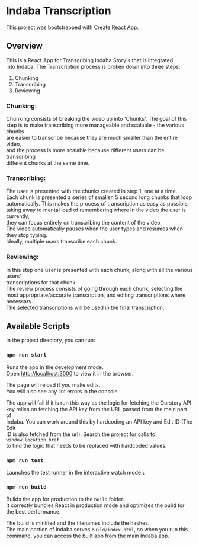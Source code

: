 # Indaba Transcription

This project was bootstrapped with [Create React App](https://github.com/facebook/create-react-app).

## Overview

This is a React App for Transcribing Indaba Story's that is integrated\
into Indaba. The Transcription process is broken down into three steps:
1. Chunking
2. Transcribing
3. Reviewing

### Chunking:

Chunking consists of breaking the video up into 'Chunks'. The goal of this\
step is to make transcribing more manageable and scalable - the various chunks\
are easier to transcribe because they are much smaller than the entire video,\
and the process is more scalable because different users can be transcribing\
different chunks at the same time.

### Transcribing:

The user is presented with the chunks created in step 1, one at a time.\
Each chunk is presented a series of smaller, 5 second long chunks that loop\
automatically. This makes the process of transcription as easy as possible - \
taking away to mental load of remembering where in the video the user is currently,\
they can focus entirely on transcribing the content of the video.\
The video automatically pauses when the user types and resumes when they stop typing. \
Ideally, multiple users transcribe each chunk.

### Reviewing:

In this step one user is presented with each chunk, along with all the various users'\
transcriptions for that chunk.\
The review process consists of going through each chunk, selecting the most
appropriate/accurate transcription, and editing transcriptions where necessary.\
The selected transcriptions will be used in the final transcription.

## Available Scripts

In the project directory, you can run:

### `npm run start`

Runs the app in the development mode.\
Open [http://localhost:3000](http://localhost:3000) to view it in the browser.

The page will reload if you make edits.\
You will also see any lint errors in the console.

The app will fail if it is run this way as the logic for fetching the Ourstory API\
key relies on fetching the API key from the URL passed from the main part of\
Indaba. You can work around this by hardcoding an API key and Edit ID (The Edit\
ID is also fetched from the url). Search the project for calls to `window.location.href`\
to find the logic that needs to be replaced with hardcoded values.

### `npm run test`

Launches the test runner in the interactive watch mode.\

### `npm run build`

Builds the app for production to the `build` folder.\
It correctly bundles React in production mode and optimizes the build for the best performance.

The build is minified and the filenames include the hashes.\
The main portion of Indaba serves `build/index.html`, so when you run this\
command, you can access the built app from the main Indaba app.